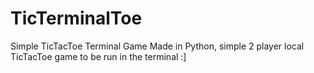 # TicTerminalToe
Simple TicTacToe Terminal Game
Made in Python, simple 2 player local TicTacToe game to be run in the terminal :]
